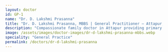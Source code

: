 ```yaml
---
layout: doctor
id: GP-1
name: "Dr. D. Lakshmi Prasanna"
title: "Dr. D. Lakshmi Prasanna, MBBS | General Practitioner — Attapur, Hyderabad"
description: "Compassionate family doctor in Attapur providing primary care, immunizations, women’s health screening and continuity-of-care for families."
image: /assets/images/doctor-images/dr-d-lakshmi-prasanna-mbbs.webp
speciality: "General Practice"
permalink: /doctors/dr-d-lakshmi-prasanna
---
```

